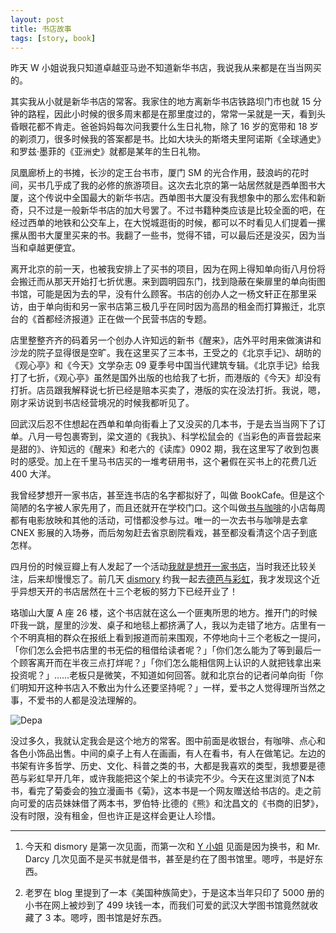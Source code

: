 ```yaml
---
layout: post
title: 书店故事
tags: [story, book]
---
```


昨天 W 小姐说我只知道卓越亚马逊不知道新华书店，我说我从来都是在当当网买的。

其实我从小就是新华书店的常客。我家住的地方离新华书店铁路坝门市也就 15 分钟的路程，因此小时候的很多周末都是在那里度过的，常常一呆就是一天，看到头昏眼花都不肯走。爸爸妈妈每次问我要什么生日礼物，除了 16 岁的宽带和 18 岁的剃须刀，很多时候我的答案都是书。比如大块头的斯塔夫里阿诺斯《全球通史》和罗兹·墨菲的《亚洲史》就都是某年的生日礼物。

凤凰廊桥上的书摊，长沙的定王台书市，厦门 SM 的光合作用，鼓浪屿的花时间，买书几乎成了我的必修的旅游项目。这次去北京的第一站居然就是西单图书大厦，这个传说中全国最大的新华书店。西单图书大厦没有我想象中的那么宏伟和新奇，只不过是一般新华书店的加大号罢了。不过书籍种类应该是比较全面的吧，在经过西单的地铁和公交车上，在大悦城逛街的时候，都可以不时看见人们提着一摞摞从图书大厦里买来的书。我翻了一些书，觉得不错，可以最后还是没买，因为当当和卓越更便宜。

离开北京的前一天，也被我安排上了买书的项目，因为在网上得知单向街八月份将会搬迁而从那天开始打七折优惠。来到圆明园东门，找到隐蔽在柴扉里的单向街图书馆，可能是因为去的早，没有什么顾客。书店的创办人之一杨文轩正在那里采访，由于单向街和另一家书店第三极几乎在同时因为高昂的租金而打算搬迁，北京台的《首都经济报道》正在做一个民营书店的专题。

店里整整齐齐的码着另一个创办人许知远的新书《醒来》，店外平时用来做演讲和沙龙的院子显得很是空旷。我在这里买了三本书，王受之的《北京手记》、胡昉的《观心亭》和《今天》文学杂志 09 夏季号中国当代建筑专辑。《北京手记》给我打了七折，《观心亭》虽然是国外出版的也给我了七折，而港版的《今天》却没有打折。店员跟我解释说七折已经是赔本买卖了，港版的实在没法打折。我说，嗯，刚才采访说到书店经营境况的时候我都听见了。

回武汉后忍不住想起在西单和单向街看上了又没买的几本书，于是去当当网下了订单。八月一号包裹寄到，梁文道的《我执》、科学松鼠会的《当彩色的声音尝起来是甜的》、许知远的《醒来》和老六的《读库》0902 期，我在这里写了收到包裹时的感受。加上在千里马书店买的一堆考研用书，这个暑假在买书上的花费几近 400 大洋。

我曾经梦想开一家书店，甚至连书店的名字都拟好了，叫做 BookCafe。但是这个简陋的名字被人家先用了，而且还就开在学校门口。这个叫做[书与咖啡](http://www.douban.com/host/bookbafe/)的小店每周都有电影放映和其他的活动，可惜都没参与过。唯一的一次去书与咖啡是去拿 CNEX 影展的入场券，而后匆匆赶去省京剧院看戏，甚至都没看清这个店子到底怎样。

四月份的时候豆瓣上有人发起了一个活动[我就是想开一家书店](http://www.douban.com/event/10457552/)，当时我还比较关注，后来却慢慢忘了。前几天 [dismory](http://dismory.com/) 约我一起去[德芭与彩虹](http://www.douban.com/group/Book-Shop/)，我才发现这个近乎异想天开的书店居然在十三个老板的努力下已经开业了！

珞珈山大厦 A 座 26 楼，这个书店就在这么一个匪夷所思的地方。推开门的时候吓我一跳，屋里的沙发、桌子和地毯上都挤满了人，我以为走错了地方。店里有一个不明真相的群众在报纸上看到报道而前来围观，不停地向十三个老板之一提问，「你们怎么会把书店里的书无偿的租借给读者呢？」「你们怎么能为了等到最后一个顾客离开而在半夜三点打烊呢？」「你们怎么能相信网上认识的人就把钱拿出来投资呢？」……老板只是微笑，不知道如何回答。就和北京台的记者问单向街「你们明知开这种书店入不敷出为什么还要坚持呢？」一样，爱书之人觉得理所当然之事，不爱书的人都是没法理解的。

![Depa](http://ww2.sinaimg.cn/large/abb3ee10gw1eywfyncxc3j20g10csdj5.jpg)

没过多久，我就认定我会是这个地方的常客。图中前面是收银台，有咖啡、点心和各色小饰品出售。中间的桌子上有人在画画，有人在看书，有人在做笔记。左边的书架有许多哲学、历史、文化、科普之类的书，大都是我喜欢的类型，我想要是德芭与彩虹早开几年，或许我能把这个架上的书读完不少。今天在这里浏览了N本书，看完了菊委会的独立漫画书《菊》，这本书是一个网友赠送给书店的。走之前向可爱的店员妹妹借了两本书，罗伯特·比德的《熊》和沈昌文的《书商的旧梦》，没有时限，没有租金，但也许正是这样会更让人珍惜。

***

1. 今天和 dismory 是第一次见面，而第一次和 [Y 小姐](http://weibo.com/mlouisa) 见面是因为换书，和 Mr. Darcy 几次见面不是买书就是借书，甚至是约在了图书馆里。嗯哼，书是好东西。

2. 老罗在 blog 里提到了一本《美国种族简史》，于是这本当年只印了 5000 册的小书在网上被炒到了 499 块钱一本，而我们可爱的武汉大学图书馆竟然就收藏了 3 本。嗯哼，图书馆是好东西。
